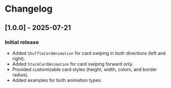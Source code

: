 # Changelog

## [1.0.0] - 2025-07-21

### Initial release

- Added `ShuffleCardAnimation` for card swiping in both directions (left and right).
- Added `StackCardAnimation` for card swiping forward only.
- Provided customizable card styles (height, width, colors, and border radius).
- Added examples for both animation types.
